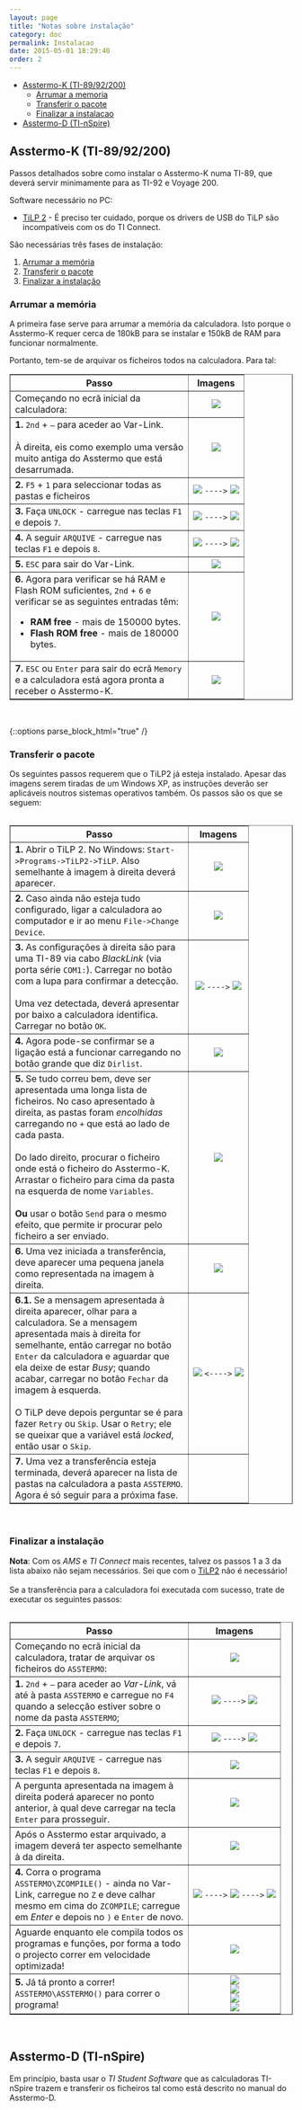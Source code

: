 ```yaml
---
layout: page
title: "Notas sobre instalação"
category: doc
permalink: Instalacao
date: 2015-05-01 18:29:40
order: 2
---
```


  * [Asstermo-K (TI-89/92/200)](#asstermo-k-(ti-89/92/200))
    * [Arrumar a memoria](#arrumar-a-memoria)
    * [Transferir o pacote](#transferir-o-pacote)
    * [Finalizar a instalacao](#finalizar-a-instalacao)
  * [Asstermo-D (TI-nSpire)](#asstermo-d-(ti-nspire))

## Asstermo-K (TI-89/92/200)

Passos detalhados sobre como instalar o Asstermo-K numa TI-89, que deverá servir minimamente para as TI-92 e Voyage 200.

Software necessário no PC:

  * [TiLP 2](http://lpg.ticalc.org/prj_tilp/) - É preciso ter cuidado, porque os drivers de USB do TiLP são incompatíveis com os do TI Connect.

São necessárias três fases de instalação:

  1. [Arrumar a memória](#arrumar-a-memria)
  1. [Transferir o pacote](#transferir-o-pacote)
  1. [Finalizar a instalação](#finalizar-a-instalao)

### Arrumar a memória

A primeira fase serve para arrumar a memória da calculadora. Isto porque o Asstermo-K requer cerca de 180kB para se instalar e 150kB de RAM para funcionar normalmente.

Portanto, tem-se de arquivar os ficheiros todos na calculadora. Para tal:
<table border='1' title='Passos de arrumação' markdown="1"><tbody>
<tr>
<th> Passo </th>
<th> Imagens </th>
<tr>
<td width='300'> Começando no ecrã inicial da calculadora:<br>
<td align='center'> <img src='/imgKinst/fase1_000.png' />
<tr>
<td> <b>1.</b> <code>2nd</code> + <code>–</code> para aceder ao Var-Link.<br>
<br>
À direita, eis como exemplo uma versão muito antiga do Asstermo que está desarrumada.<br>
<td align='center'> <img src='/imgKinst/fase1_001.png' />
<tr>
<td> <b>2.</b> <code>F5</code> + <code>1</code> para seleccionar todas as pastas e ficheiros<br>
<td align='center'> <img src='/imgKinst/fase1_002.png' /> <code>----&gt;</code> <img src='/imgKinst/fase1_003.png' />
<tr>
<td> <b>3.</b> Faça <code>UNLOCK</code> - carregue nas teclas <code>F1</code> e depois <code>7</code>.<br>
<td align='center'> <img src='/imgKinst/fase1_004.png' /> <code>----&gt;</code> <img src='/imgKinst/fase1_005.png' />
<tr>
<td> <b>4.</b> A seguir <code>ARQUIVE</code> - carregue nas teclas <code>F1</code> e depois <code>8</code>.<br>
<td align='center'> <img src='/imgKinst/fase1_006.png' /> <code>----&gt;</code> <img src='/imgKinst/fase1_007.png' />
<tr>
<td> <b>5.</b> <code>ESC</code> para sair do Var-Link.<br>
<td align='center'> <img src='/imgKinst/fase1_000.png' />
<tr>
<td> <b>6.</b> Agora para verificar se há RAM e Flash ROM suficientes, <code>2nd</code> + <code>6</code>  e verificar se as seguintes entradas têm:<br>
<ul><li><b>RAM free</b> - mais de 150000 bytes.<br>
</li><li><b>Flash ROM free</b> -  mais de 180000 bytes.<br>
<td align='center'> <img src='/imgKinst/fase1_008.png' />
<tr>
<td> <b>7.</b> <code>ESC</code> ou <code>Enter</code> para sair do ecrã <code>Memory</code> e a calculadora está agora pronta a receber o Asstermo-K.<br>
<td align='center'> <img src='/imgKinst/fase1_000.png' />
<tr>
<table></li></ul>

<br>

{::options parse_block_html="true" /}

### Transferir o pacote

Os seguintes passos requerem que o TiLP2 já esteja instalado. Apesar das imagens serem tiradas de um Windows XP, as instruções deverão ser aplicáveis noutros sistemas operativos também. Os passos são os que se seguem:<br>
<table border='1' title='Passos de transferência'><tbody>
<tr>
<th> Passo </th>
<th> Imagens </th>
<tr>
<td width='300'> <b>1.</b> Abrir o TiLP 2. No Windows: <code>Start-&gt;Programs-&gt;TiLP2-&gt;TiLP</code>. Also semelhante à imagem à direita deverá aparecer.<br>
<td align='center'> <img src='/imgKinst/fase2_001.png' />
<tr>
<td> <b>2.</b> Caso ainda não esteja tudo configurado, ligar a calculadora ao computador e ir ao menu <code>File-&gt;Change Device</code>.<br>
<td align='center'> <img src='/imgKinst/fase2_002.png' />
<tr>
<td> <b>3.</b> As configurações à direita são para uma TI-89 via cabo <i>BlackLink</i> (via porta série <code>COM1:</code>). Carregar no botão com a lupa para confirmar a detecção.<br>
<br>
Uma vez detectada, deverá apresentar por baixo a calculadora identifica. Carregar no botão <code>OK</code>.<br>
<td align='center'> <img src='/imgKinst/fase2_003.png' /> <code>----&gt;</code> <img src='/imgKinst/fase2_004.png' />
<tr>
<td> <b>4.</b> Agora pode-se confirmar se a ligação está a funcionar carregando no botão grande que diz <code>Dirlist</code>.<br>
<td align='center'> <img src='/imgKinst/fase2_005.png' />
<tr>
<td> <b>5.</b> Se tudo correu bem, deve ser apresentada uma longa lista de ficheiros. No caso apresentado à direita, as pastas foram <i>encolhidas</i> carregando no <code>+</code> que está ao lado de cada pasta.<br>
<br>
Do lado direito, procurar o ficheiro onde está o ficheiro do Asstermo-K. Arrastar o ficheiro para cima da pasta na esquerda de nome <code>Variables</code>.<br>
<br>
<b>Ou</b> usar o botão <code>Send</code> para o mesmo efeito, que permite ir procurar pelo ficheiro a ser enviado.<br>
<td align='center'> <img src='/imgKinst/fase2_006.png' />
<tr>
<td> <b>6.</b> Uma vez iniciada a transferência, deve aparecer uma pequena janela como representada na imagem à direita.<br>
<td align='center'> <img src='/imgKinst/fase2_007.png' />
<tr>
<td> <b>6.1.</b> Se a mensagem apresentada à direita aparecer, olhar para a calculadora. Se a mensagem apresentada mais à direita for semelhante, então carregar no botão <code>Enter</code> da calculadora e aguardar que ela deixe de estar <i>Busy</i>; quando acabar, carregar no botão <code>Fechar</code> da imagem à esquerda.<br>
<br>
O TiLP deve depois perguntar se é para fazer <code>Retry</code> ou <code>Skip</code>. Usar o <code>Retry</code>; ele se queixar que a variável está <i>locked</i>, então usar o <code>Skip</code>.<br>
<td align='center'> <img src='/imgKinst/fase2_008.png' /> <code>&lt;----&gt;</code> <img src='/imgKinst/fase3_006.png' />
<tr>
<td> <b>7.</b> Uma vez a transferência esteja terminada, deverá aparecer na lista de pastas na calculadora a pasta <code>ASSTERMO</code>. Agora é só seguir para a próxima fase.<br>
<td align='center'>
<tr>
<table>

<br>

<h3>Finalizar a instalação</h3>

<b>Nota</b>: Com os <i>AMS</i> e <i>TI Connect</i> mais recentes, talvez os passos 1 a 3 da lista abaixo não sejam necessários. Sei que com o [TiLP2](http://lpg.ticalc.org/prj_tilp/) não é necessário!<br>
<br>
Se a transferência para a calculadora foi executada com sucesso, trate de executar os seguintes passos:<br>
<table border='1' title='Passos de finalizar a instalação'><tbody>
<tr>
<th> Passo </th>
<th> Imagens </th>
<tr>
<td width='300'> Começando no ecrã inicial da calculadora, tratar de arquivar os ficheiros do <code>ASSTERMO</code>:<br>
<td align='center'> <img src='/imgKinst/fase1_000.png' />
<tr>
<td> <b>1.</b> <code>2nd</code> + <code>–</code> para aceder ao <i>Var-Link</i>, vá até à pasta <code>ASSTERMO</code> e carregue no <code>F4</code> quando a selecção estiver sobre o nome da pasta <code>ASSTERMO</code>;<br>
<td align='center'> <img src='/imgKinst/fase3_001.png' /> <code>----&gt;</code> <img src='/imgKinst/fase3_002.png' />
<tr>
<td> <b>2.</b> Faça <code>UNLOCK</code> - carregue nas teclas <code>F1</code> e depois <code>7</code>.<br>
<td align='center'> <img src='/imgKinst/fase3_003.png' /> <code>----&gt;</code> <img src='/imgKinst/fase3_004.png' />
<tr>
<td> <b>3.</b> A seguir <code>ARQUIVE</code> - carregue nas teclas <code>F1</code> e depois <code>8</code>.<br>
<td align='center'> <img src='/imgKinst/fase3_005.png' />
<tr>
<td> A pergunta apresentada na imagem à direita poderá aparecer no ponto anterior, à qual deve carregar na tecla <code>Enter</code> para prosseguir.<br>
<td align='center'> <img src='/imgKinst/fase3_006.png' />
<tr>
<td> Após o Asstermo estar arquivado, a imagem deverá ter aspecto semelhante à da direita.<br>
<td align='center'> <img src='/imgKinst/fase3_007.png' />
<tr>
<td> <b>4.</b> Corra o programa <code>ASSTERMO\ZCOMPILE()</code> - ainda no Var-Link, carregue no <code>Z</code> e deve calhar mesmo em cima do <code>ZCOMPILE</code>; carregue em <i>Enter</i> e depois no <code>)</code> e <code>Enter</code> de novo.<br>
<td align='center'> <img src='/imgKinst/fase3_008.png' /> <code>----&gt;</code> <img src='/imgKinst/fase3_009.png' /> <code>----&gt;</code> <img src='/imgKinst/fase3_010.png' />
<tr>
<td> Aguarde enquanto ele compila todos os programas e funções, por forma a todo o projecto correr em velocidade optimizada!<br>
<td align='center'> <img src='/imgKinst/fase3_011.png' />
<tr>
<td> <b>5.</b> Já tá pronto a correr! <code>ASSTERMO\ASSTERMO()</code> para correr o programa!<br>
<td align='center'> <img src='/imgKinst/fase3_012.png' /> <br> <img src='/imgKinst/fase3_013.png' /> <br> <img src='/imgKinst/fase3_014.png' /> <br> <img src='/imgKinst/fase3_015.png' />
<tr>
<table>

<br>

<h2>Asstermo-D (TI-nSpire)</h2>

Em princípio, basta usar o <i>TI Student Software</i> que as calculadoras TI-nSpire trazem e transferir os ficheiros tal como está descrito no manual do Asstermo-D.
